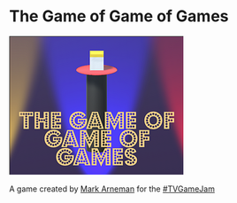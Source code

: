 # The Game of Game of Games
![The Game of Game of Games Screenshot](https://github.com/bearlikelion/thegameofgameofgames/blob/master/screenshot.png)

A game created by [Mark Arneman](https://arneman.me) for the [#TVGameJam](https://itch.io/jam/tvgamejam)
